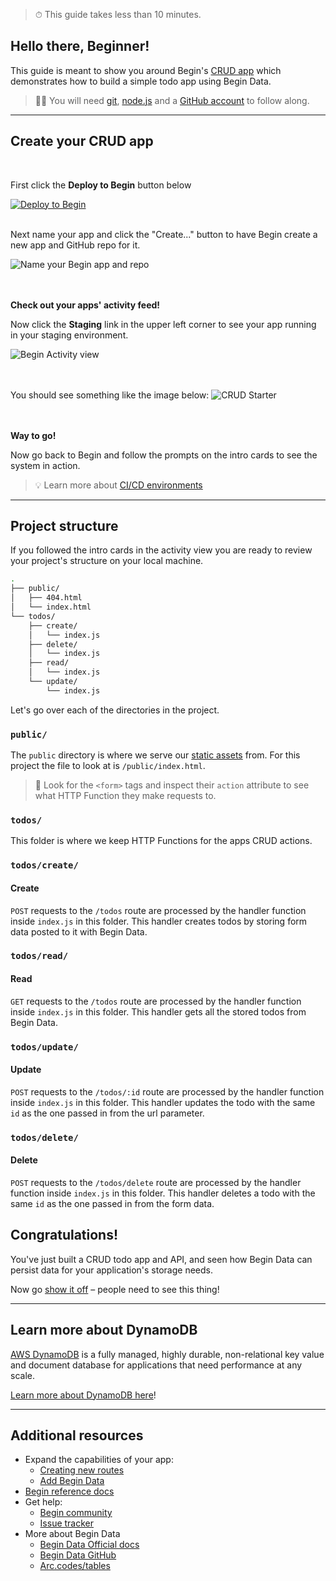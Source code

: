 > ⏱ This guide takes less than 10 minutes.

## **Hello there, Beginner!**

This guide is meant to show you around Begin's [CRUD app](https://github.com/begin-examples/node-crud) which demonstrates how to build a simple todo app using Begin Data.

> ✋🏽 You will need [git](https://git-scm.com/book/en/v2/Getting-Started-Installing-Git), [node.js](https://nodejs.org/en/download/) and a [GitHub account](https://help.github.com/en/github/getting-started-with-github/signing-up-for-github) to follow along.

---

## Create your CRUD app
<br/>

First click the **Deploy to Begin** button below

[![Deploy to Begin](https://static.begin.com/deploy-to-begin.svg)](https://begin.com/apps/create?template=https://github.com/begin-examples/node-crud)
<br/>
<br/>

Next name your app and click the "Create..." button to have Begin create a new app and GitHub repo for it.

![Name your Begin app and repo](/_static/screens/shared/begin-repo-name.jpg)
<br/>
<br/>
<br/>

**Check out your apps' activity feed!**

Now click the **Staging** link in the upper left corner to see your app running in your staging environment.

![Begin Activity view](/_static/screens/shared/begin-activity.jpg)
<br/>
<br/>
<br/>

You should see something like the image below:
![CRUD Starter](/_static/screens/shared/begin-crud.jpg)
<br/>
<br/>
<br/>

**Way to go!**

Now go back to Begin and follow the prompts on the intro cards to see the system in action.
> 💡 Learn more about [CI/CD environments](https://docs.begin.com/en/getting-started/builds-deploys)

---

## Project structure

If you followed the intro cards in the activity view you are ready to review your project's structure on your local machine.
<br/>

```bash
.
├── public/
│   ├── 404.html
│   └── index.html
└── todos/
    ├── create/
    │   └── index.js
    ├── delete/
    │   └── index.js
    ├── read/
    │   └── index.js
    └── update/
        └── index.js
```

Let's go over each of the directories in the project.

### `public/`

The `public` directory is where we serve our [static assets](https://docs.begin.com/en/static-assets/working-with-static-assets) from.
For this project the file to look at is `/public/index.html`.


> 📝 Look for the `<form>` tags and inspect their `action` attribute to see what HTTP Function they make requests to.

### `todos/`

This folder is where we keep HTTP Functions for the apps CRUD actions.

### `todos/create/`
#### **C**reate

`POST` requests to the `/todos` route are processed by the handler function inside `index.js` in this folder.
This handler creates todos by storing form data posted to it with Begin Data.

### `todos/read/`
#### **R**ead

`GET` requests to the `/todos` route are processed by the handler function inside `index.js` in this folder.
This handler gets all the stored todos from Begin Data.

### `todos/update/`
#### **U**pdate

`POST` requests to the `/todos/:id` route are processed by the handler function inside `index.js` in this folder.
This handler updates the todo with the same `id` as the one passed in from the url parameter.

### `todos/delete/`
#### **D**elete

`POST` requests to the `/todos/delete` route are processed by the handler function inside `index.js` in this folder.
This handler deletes a todo with the same `id` as the one passed in from the form data.


## Congratulations!

You've just built a CRUD todo app and API, and seen how Begin Data can persist data for your application's storage needs.

Now go [show it off](https://twitter.com/intent/tweet?text=Hey%2C%20check%20out%20my%20new%20Begin-Crud%20app%21%20%28I%20made%20it%20with%20@Begin%29%20PASTE_YOUR_URL_HERE) – people need to see this thing!

---

## Learn more about DynamoDB

[AWS DynamoDB](https://aws.amazon.com/dynamodb/) is a fully managed, highly durable, non-relational key value and document database for applications that need performance at any scale.

[Learn more about DynamoDB here](https://docs.aws.amazon.com/amazondynamodb/latest/developerguide/Introduction.html)!

---

## Additional resources

- Expand the capabilities of your app:
  - [Creating new routes](/en/functions/creating-new-functions)
  - [Add Begin Data](/en/data/begin-data/)
- [Begin reference docs](/en/getting-started/introduction)
- Get help:
  - [Begin community](https://github.com/smallwins/begin-community/discussions)
  - [Issue tracker](https://github.com/smallwins/begin-issues/issues)
- More about Begin Data
  - [Begin Data Official docs](/en/data/begin-data/)
  - [Begin Data GitHub](https://github.com/smallwins/begin-data)
  - [Arc.codes/tables](https://arc.codes/primitives/tables)
